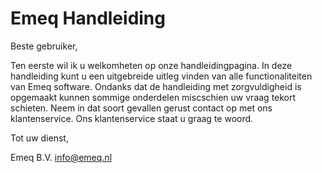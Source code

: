 # Emeq Handleiding
Beste gebruiker,

Ten eerste wil ik u welkomheten op onze handleidingpagina. In deze handleiding kunt u een uitgebreide uitleg vinden van alle functionaliteiten van Emeq software. Ondanks dat de handleiding met zorgvuldigheid is opgemaakt kunnen sommige onderdelen miscschien uw vraag tekort schieten. Neem in dat soort gevallen gerust contact op met ons klantenservice. Ons klantenservice staat u graag te woord.


Tot uw dienst,

Emeq B.V.
info@emeq.nl

